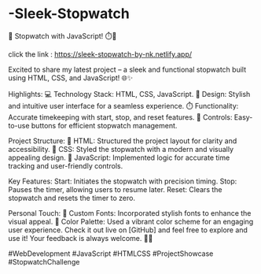 # -Sleek-Stopwatch
🚀 Stopwatch with JavaScript! ⏱️🔧

click the link : https://sleek-stopwatch-by-nk.netlify.app/

Excited to share my latest project – a sleek and functional stopwatch built using HTML, CSS, and JavaScript! 🌐✨

Highlights:
💻 Technology Stack: HTML, CSS, JavaScript.
🎨 Design: Stylish and intuitive user interface for a seamless experience.
⏱️ Functionality: Accurate timekeeping with start, stop, and reset features.
🚦 Controls: Easy-to-use buttons for efficient stopwatch management.

Project Structure:
📄 HTML: Structured the project layout for clarity and accessibility.
🎨 CSS: Styled the stopwatch with a modern and visually appealing design.
🔧 JavaScript: Implemented logic for accurate time tracking and user-friendly controls.

Key Features:
Start: Initiates the stopwatch with precision timing.
Stop: Pauses the timer, allowing users to resume later.
Reset: Clears the stopwatch and resets the timer to zero.

Personal Touch:
🎉 Custom Fonts: Incorporated stylish fonts to enhance the visual appeal.
🌈 Color Palette: Used a vibrant color scheme for an engaging user experience.
Check it out live on [GitHub] and feel free to explore and use it! Your feedback is always welcome. 🚀🔗

#WebDevelopment #JavaScript #HTMLCSS #ProjectShowcase #StopwatchChallenge
